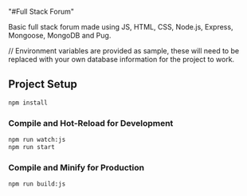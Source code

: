 "#Full Stack Forum"

Basic full stack forum made using JS, HTML, CSS, Node.js, Express, Mongoose, MongoDB and Pug.

// Environment variables are provided as sample, these will need to be replaced with your own database information for the project to work.

## Project Setup

```sh
npm install
```

### Compile and Hot-Reload for Development

```sh
npm run watch:js
npm run start
```

### Compile and Minify for Production

```sh
npm run build:js
```
